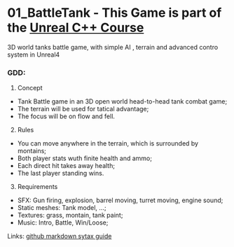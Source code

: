 # 01_BattleTank - This Game is part of the [Unreal C++ Course](https://www.udemy.com/unrealcourse/)
3D world tanks battle game, with simple AI , terrain and advanced contro system in Unreal4

### GDD:
1. Concept
  * Tank Battle game in an 3D open world head-to-head tank combat game;
  * The terrain will be used for tatical advantage;
  * The focus will be on flow and fell.
2. Rules 
  * You can move anywhere in the terrain, which is surrounded by montains;
  * Both player stats wuth finite health and ammo;
  * Each direct hit takes away health;
  * The last player standing wins.
3. Requirements
  * SFX: Gun firing, explosion, barrel moving, turret moving, engine sound;
  * Static meshes: Tank model, ...;
  * Textures: grass, montain, tank paint;
  * Music: Intro, Battle, Win/Loose; 
  
  Links: [github markdown sytax guide](https://github.com/adam-p/markdown-here/wiki/Markdown-Here-Cheatsheet)
